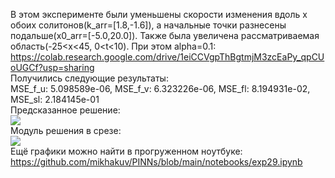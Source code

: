 В этом эксперименте были уменьшены скорости изменения вдоль x обоих солитонов(k_arr=[1.8,-1.6]), а начальные точки разнесены подальше(x0_arr=[-5.0,20.0]). Также была увеличена рассматриваемая область(-25<x<45, 0<t<10). При этом alpha=0.1:  
<https://colab.research.google.com/drive/1eiCCVgpThBgtmjM3zcEaPy_qpCUoUGCf?usp=sharing>  
Получились следующие результаты:  
MSE_f_u: 5.098589e-06, MSE_f_v: 6.323226e-06, MSE_fl: 8.194931e-02, MSE_sl: 2.184145e-01  
Предсказанное решение:  
<img src="https://github.com/mikhakuv/PINNs/blob/main/pictures/exp29_results_uv.PNG">  
Модуль решения в срезе:  
<img src="https://github.com/mikhakuv/PINNs/blob/main/pictures/exp29_results_q_abs.PNG">  
Ещё графики можно найти в прогруженном ноутбуке: <https://github.com/mikhakuv/PINNs/blob/main/notebooks/exp29.ipynb>  
